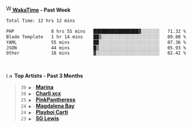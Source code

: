 <img src="https://github.com/dxnter/dxnter/assets/17434202/67b21fa4-d36d-46f9-9dec-f23d976b00ef" alt="WakaTime Logo" width="14" height="18"/><a href="https://wakatime.com/@dxnter" target="_blank"><strong> WakaTime</strong></a><strong> - Past Week</strong>

<!--START_SECTION:waka-->

```txt
Total Time: 12 hrs 12 mins

PHP              8 hrs 55 mins   █████████████████▓░░░░░░░   71.32 %
Blade Template   1 hr 14 mins    ██▒░░░░░░░░░░░░░░░░░░░░░░   09.88 %
YAML             55 mins         ██░░░░░░░░░░░░░░░░░░░░░░░   07.36 %
JSON             44 mins         █▒░░░░░░░░░░░░░░░░░░░░░░░   05.93 %
Other            18 mins         ▓░░░░░░░░░░░░░░░░░░░░░░░░   02.42 %
```

<!--END_SECTION:waka-->

<br/>

<!--START_LASTFM_ARTISTS:{"period": "3month", "rows": 6}-->
<a href="https://last.fm" target="_blank"><img src="https://user-images.githubusercontent.com/17434202/215290617-e793598d-d7c9-428f-9975-156db1ba89cc.svg" alt="Last.fm Logo" width="18" height="13"/></a> **Top Artists - Past 3 Months**

> `39 ▶️` ∙ **[Marina](https://www.last.fm/music/Marina)**<br/>
> `38 ▶️` ∙ **[Charli xcx](https://www.last.fm/music/Charli+xcx)**<br/>
> `25 ▶️` ∙ **[PinkPantheress](https://www.last.fm/music/PinkPantheress)**<br/>
> `24 ▶️` ∙ **[Magdalena Bay](https://www.last.fm/music/Magdalena+Bay)**<br/>
> `24 ▶️` ∙ **[Playboi Carti](https://www.last.fm/music/Playboi+Carti)**<br/>
> `23 ▶️` ∙ **[SG Lewis](https://www.last.fm/music/SG+Lewis)**<br/>
<!--END_LASTFM_ARTISTS-->
